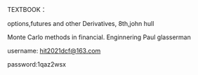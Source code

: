 TEXTBOOK：

options,futures and other Derivatives, 8th,john hull

Monte Carlo methods in financial. Enginnering Paul glasserman

username: hit2021dcf@163.com 

password:1qaz2wsx



